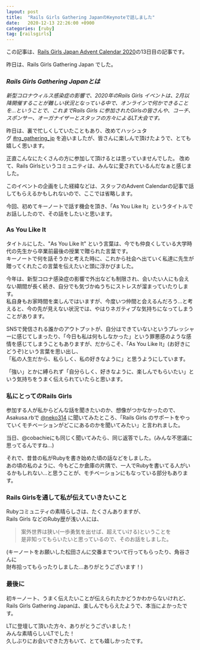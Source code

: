 ```yaml
---
layout: post
title:  "Rails Girls Gathering JapanのKeynoteで話しました"
date:   2020-12-13 22:26:00 +0900
categories: [ruby]
tag: [railsgirls]
---
```

この記事は、<a href="https://qiita.com/advent-calendar/2020/railsgirlsjapan" target="_blank">Rails Girls Japan Advent Calendar 2020</a>の13日目の記事です。

昨日は、Rails Girls Gathering Japan でした。

### <i>Rails Girls Gathering Japanとは</i>

<i>新型コロナウィルス感染症の影響で、2020年のRails Girls イベントは、2月以降開催することが難しい状況となっている中で、オンラインで何かできることを…ということで、これまでRails Girls に参加されたGirlsの皆さんや、コーチ、スポンサー、オーガナイザーとスタッフの方々によるLT大会です。</i>

昨日は、裏で忙しくしていたこともあり、改めてハッシュタグ&nbsp;<a href="https://twitter.com/search?q=%23rg_gathering_jp&amp;src=typed_query&amp;f=live" target="_blank">#rg_gathering_jp</a>&nbsp;を追いましたが、皆さんに楽しんで頂けたようで、とても嬉しく思います。

正直こんなにたくさんの方に参加して頂けるとは思っていませんでした。
改めて、Rails Girlsというコミュニティは、みんなに愛されているんだなぁと感じました。

このイベントの企画をした経緯などは、スタッフのAdvent Calendarの記事で話してもらえるかもしれないので、ここでは省略します。

今回、初めてキーノートで話す機会を頂き、「As You Like It」というタイトルでお話ししたので、その話をしたいと思います。

### As You Like It

タイトルにした、"As You Like It" という言葉は、今でも仲良くしている大学時代の先生から卒業前最後の授業で贈られた言葉です。  
キーノートで何を話そうかと考えた時に、これから社会へ出ていく私達に先生が贈ってくれたこの言葉を伝えたいと頭に浮かびました。

今年は、新型コロナ感染症の影響で外出なども制限され、会いたい人にも会えない期間が長く続き、自分でも気づかぬうちにストレスが溜まっていたりします。  
私自身もお家時間を楽しんではいますが、今度いつ仲間と会えるんだろう…と考えると、今の先が見えない状況では、やはりネガティブな気持ちになってしまうことがあります。

SNSで発信される誰かのアウトプットが、自分はできていないというプレッシャーに感じてしまったり、「今日も私は何もしなかった」という罪悪感のような感情を感じてしまうこともありますが、だからこそ、「As You Like It」(お好きにどうぞ)という言葉を思い出し、  
「私の人生だから、私らしく、私の好きなように」と思うようにしています。

「強い」とかに縛られず「自分らしく、好きなように、楽しんでもらいたい」という気持ちをうまく伝えられていたらと思います。

### 私にとってのRails Girls


参加する人が私からどんな話を聞きたいのか、想像がつかなかったので、Asakusa.rbで <a href="https://twitter.com/neko314_" target="_blank">@neko314</a>&nbsp;に聞いてみたところ、「Rails Girls のサポートをやっていくモチベーションがどこにあるのかを聞いてみたい」と言われました。

当日、@cobachieにも同じく聞いてみたら、同じ返答でした。(みんな不思議に思ってるんですね…)

それで、昔昔の私がRubyを書き始めた頃の話などをしました。  
あの頃の私のように、今もどこか倉庫の片隅で、一人でRubyを書いてる人がいるかもしれない…と思うことが、モチベーションにもなっている部分もあります。

### Rails Girlsを通して私が伝えていきたいこと

Rubyコミュニティの素晴らしさは、たくさんありますが、  
Rails Girls などのRuby歴が浅い人には、  
>案外世界は狭い(一歩勇気を出せば、超えていける)ということを  
是非知ってもらいたいと思っているので、そのお話をしました。

(キーノートをお願いした松田さんに交番までついて行ってもらったり、角谷さんに  
財布拾ってもらったりしました…ありがとうございます！)

### 最後に

初キーノート、うまく伝えたいことが伝えられたかどうかわからないけれど、  
Rails Girls Gathering Japanは、楽しんでもらえたようで、本当によかったです。

LTに登壇して頂いた方々、ありがとうございました！  
みんな素晴らしいLTでした！  
久しぶりにお会いできた方もいて、とても嬉しかったです。

<script async="" class="speakerdeck-embed" data-id="f6d2ef80245a4f26a11591cecef3bfea" data-ratio="1.77777777777778" src="//speakerdeck.com/assets/embed.js"></script>

